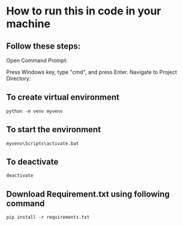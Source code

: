 
# How to run this in code in your machine

## Follow these steps:
Open Command Prompt:

Press Windows key, type "cmd", and press Enter. Navigate to Project Directory:

## To create virtual environment

```
python -m venv myvenv
```

## To start the environment
```
myvenv\Scripts\activate.bat
```

## To deactivate
```
deactivate
```
## Download Requirement.txt using following command
```
pip install -r requirements.txt
```

